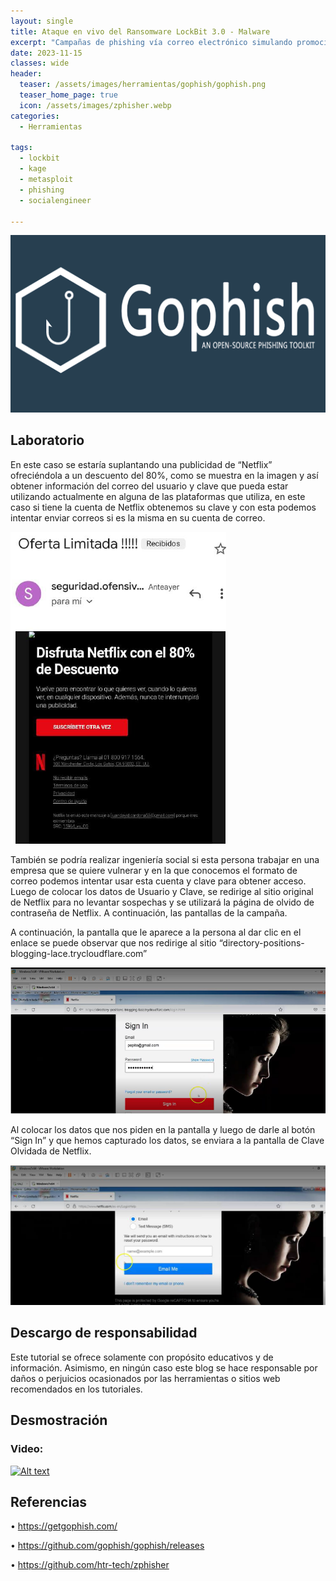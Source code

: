 ```yaml
---
layout: single
title: Ataque en vivo del Ransomware LockBit 3.0 - Malware
excerpt: "Campañas de phishing vía correo electrónico simulando promoción de plataformas de streaming y posterior captura de credenciales de usuario"
date: 2023-11-15
classes: wide
header:
  teaser: /assets/images/herramientas/gophish/gophish.png
  teaser_home_page: true
  icon: /assets/images/zphisher.webp
categories:
  - Herramientas
 
tags:  
  - lockbit
  - kage
  - metasploit
  - phishing
  - socialengineer    
  
---
```


![](/assets/images/herramientas/gophish/gophish.png)

## Laboratorio

En este caso se estaría suplantando una publicidad de “Netflix” ofreciéndola a un descuento del 80%, como se muestra en la imagen y así obtener información del correo del usuario y clave que pueda estar utilizando actualmente en alguna de las plataformas que utiliza, en este caso si tiene la cuenta de Netflix obtenemos su clave y con esta podemos intentar enviar correos si es la misma en su cuenta de correo.

![](/assets/images/herramientas/gophish/gophish2.png)

También se podría realizar ingeniería social si esta persona trabajar en una empresa que se quiere vulnerar y en la que conocemos el formato de correo podemos intentar usar esta cuenta y clave para obtener acceso. Luego de colocar los datos de Usuario y Clave, se redirige al sitio original de Netflix para no levantar sospechas y se utilizará la página de olvido de contraseña de Netflix. A continuación, las pantallas de la campaña.

A continuación, la pantalla que le aparece a la persona al dar clic en el enlace se puede observar que nos redirige al sitio “directory-positions-blogging-lace.trycloudflare.com”

![](/assets/images/herramientas/gophish/gophish3.png)

Al colocar los datos que nos piden en la pantalla y luego de darle al botón “Sign In” y que hemos capturado los datos, se enviara a la pantalla de Clave Olvidada de Netflix.

![](/assets/images/herramientas/gophish/gophish4.png)

## Descargo de responsabilidad

Este tutorial se ofrece solamente con propósito educativos y de información. Asimismo, en ningún caso este blog se hace responsable por daños o perjuicios ocasionados por las herramientas o sitios web recomendados en los tutoriales.


## Desmostración

### Video:

[![Alt text](https://img.youtube.com/vi/2o0k5g3E5_0/0.jpg)]([https://www.youtube.com/watch?v=2o0k5g3E5_0](https://www.youtube.com/watch?v=XXno1s-VgaU))

## Referencias

• https://getgophish.com/

• https://github.com/gophish/gophish/releases

• https://github.com/htr-tech/zphisher
